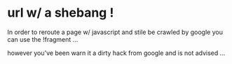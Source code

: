 # url w/ a shebang !

In order to reroute a page w/ javascript and stile be crawled by google
 you can use the !fragment ...


however you've been warn it a dirty hack from google and is not advised ...



